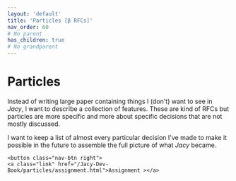 ```yaml
---
layout: 'default'
title: 'Particles [β RFCs]'
nav_order: 60
# No parent
has_children: true
# No grandparent
---
```


# Particles

Instead of writing large paper containing things I (don't) want to see in _Jacy_, I want to describe a collection of features. These are kind of RFCs but particles are more specific and more about specific decisions that are not mostly discussed.

I want to keep a list of almost every particular decision I've made to make it possible in the future to assemble the full picture of what _Jacy_ became.
<div class="nav-btn-block">
    
    <button class="nav-btn right">
    <a class="link" href="/Jacy-Dev-Book/particles/assignment.html">Assignment ></a>
</button>

</div>
